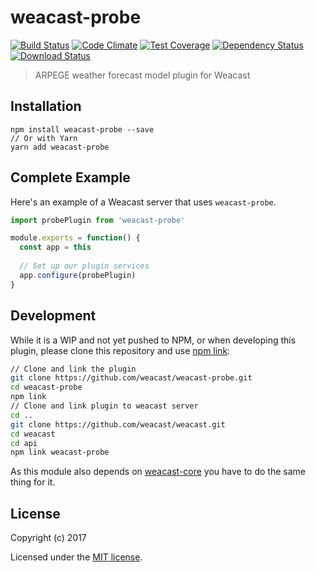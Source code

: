 # weacast-probe

[![Build Status](https://travis-ci.org/weacast/weacast-probe.png?branch=master)](https://travis-ci.org/weacast/weacast-probe)
[![Code Climate](https://codeclimate.com/github/weacast/weacast-probe/badges/gpa.svg)](https://codeclimate.com/github/weacast/weacast-probe)
[![Test Coverage](https://codeclimate.com/github/weacast/weacast-probe/badges/coverage.svg)](https://codeclimate.com/github/weacast/weacast-probe/coverage)
[![Dependency Status](https://img.shields.io/david/weacast/weacast-probe.svg?style=flat-square)](https://david-dm.org/weacast/weacast-probe)
[![Download Status](https://img.shields.io/npm/dm/weacast-probe.svg?style=flat-square)](https://www.npmjs.com/package/weacast-probe)

> ARPEGE weather forecast model plugin for Weacast

## Installation

```
npm install weacast-probe --save
// Or with Yarn
yarn add weacast-probe
```

## Complete Example

Here's an example of a Weacast server that uses `weacast-probe`. 

```js
import probePlugin from 'weacast-probe'

module.exports = function() {
  const app = this
  
  // Set up our plugin services
  app.configure(probePlugin)
}
```
## Development

While it is a WIP and not yet pushed to NPM, or when developing this plugin, please clone this repository and use [npm link](https://docs.npmjs.com/cli/link):

```bash
// Clone and link the plugin
git clone https://github.com/weacast/weacast-probe.git
cd weacast-probe
npm link
// Clone and link plugin to weacast server
cd ..
git clone https://github.com/weacast/weacast.git
cd weacast
cd api
npm link weacast-probe
```

As this module also depends on [weacast-core](https://github.com/weacast/weacast-core) you have to do the same thing for it.

## License

Copyright (c) 2017

Licensed under the [MIT license](LICENSE).
